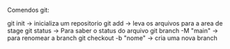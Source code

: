 Comendos git:

git init -> inicializa um repositorio 
git add  -> leva os arquivos para a area de stage
git status -> Para saber o status do arquivo
git branch -M "main"  -> para renomear a branch
git checkout -b "nome" -> cria uma nova branch


